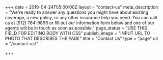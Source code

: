 +++
date = 2019-04-24T05:00:00Z
layout = "contact-us"
meta_description = "We're ready to answer any questions you might have about existing coverage, a new policy, or any other insurance help you need. You can call us at (912) 764-9896 or fill out our information form below and one of our agents will be in touch as soon as possible."
page_status = "USE THIS FIELD FOR EDITING BODY WITH CSS"
publish_image = "INPUT URL TO PHOTO THAT DESCRIBES THE PAGE"
title = "Contact Us"
type = "page"
url = "/contact-us/"

+++
